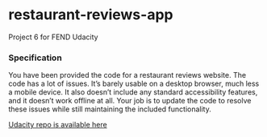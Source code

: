 # restaurant-reviews-app

Project 6 for FEND Udacity

### Specification

You have been provided the code for a restaurant reviews website. The code has a lot of issues. It’s barely usable on a desktop browser, much less a mobile device. It also doesn’t include any standard accessibility features, and it doesn’t work offline at all. Your job is to update the code to resolve these issues while still maintaining the included functionality.

[Udacity repo is available here](https://github.com/udacity/mws-restaurant-stage-1)